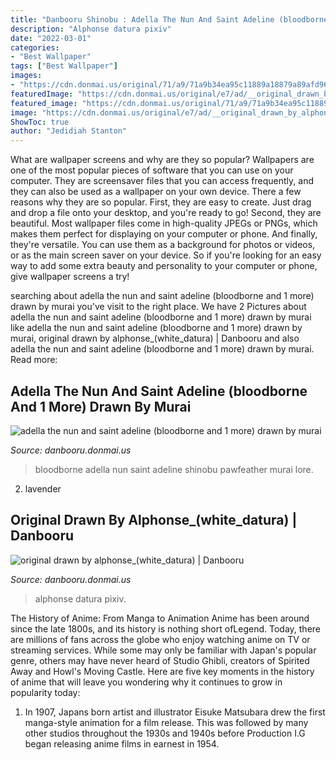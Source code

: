 ```yaml
---
title: "Danbooru Shinobu : Adella The Nun And Saint Adeline (bloodborne And 1 More) Drawn By Murai"
description: "Alphonse datura pixiv"
date: "2022-03-01"
categories:
- "Best Wallpaper"
tags: ["Best Wallpaper"]
images:
- "https://cdn.donmai.us/original/71/a9/71a9b34ea95c11889a18879a89afd964.jpg"
featuredImage: "https://cdn.donmai.us/original/e7/ad/__original_drawn_by_alphonse_white_datura__e7adaa1a416995df486e33b7de38740f.jpg?download=1"
featured_image: "https://cdn.donmai.us/original/71/a9/71a9b34ea95c11889a18879a89afd964.jpg"
image: "https://cdn.donmai.us/original/e7/ad/__original_drawn_by_alphonse_white_datura__e7adaa1a416995df486e33b7de38740f.jpg?download=1"
ShowToc: true
author: "Jedidiah Stanton"
---
```



What are wallpaper screens and why are they so popular?
Wallpapers are one of the most popular pieces of software that you can use on your computer. They are screensaver files that you can access frequently, and they can also be used as a wallpaper on your own device. There a few reasons why they are so popular. First, they are easy to create. Just drag and drop a file onto your desktop, and you're ready to go! Second, they are beautiful. Most wallpaper files come in high-quality JPEGs or PNGs, which makes them perfect for displaying on your computer or phone. And finally, they're versatile. You can use them as a background for photos or videos, or as the main screen saver on your device. So if you're looking for an easy way to add some extra beauty and personality to your computer or phone, give wallpaper screens a try!

	

		
searching about adella the nun and saint adeline (bloodborne and 1 more) drawn by murai you've visit to the right place. We have 2 Pictures about adella the nun and saint adeline (bloodborne and 1 more) drawn by murai like adella the nun and saint adeline (bloodborne and 1 more) drawn by murai, original drawn by alphonse_(white_datura) | Danbooru and also adella the nun and saint adeline (bloodborne and 1 more) drawn by murai. Read more:
		
    
## Adella The Nun And Saint Adeline (bloodborne And 1 More) Drawn By Murai

<img loading=lazy src="https://cdn.donmai.us/original/71/a9/71a9b34ea95c11889a18879a89afd964.jpg" onerror="this.onerror=null;this.src='https://tse4.mm.bing.net/th?id=OIP.camzTqlcEYiaGIeaia_ZZAHaLE&amp;pid=15.1';" alt="adella the nun and saint adeline (bloodborne and 1 more) drawn by murai">

_Source: danbooru.donmai.us_

>bloodborne adella nun saint adeline shinobu pawfeather murai lore. 

	

2. lavender 

    
## Original Drawn By Alphonse_(white_datura) | Danbooru

<img loading=lazy src="https://cdn.donmai.us/original/e7/ad/__original_drawn_by_alphonse_white_datura__e7adaa1a416995df486e33b7de38740f.jpg?download=1" onerror="this.onerror=null;this.src='https://tse3.mm.bing.net/th?id=OIP.562qGkFpld9IbjO33jh0DwHaKU&amp;pid=15.1';" alt="original drawn by alphonse_(white_datura) | Danbooru">

_Source: danbooru.donmai.us_

>alphonse datura pixiv. 

	

The History of Anime: From Manga to Animation
Anime has been around since the late 1800s, and its history is nothing short ofLegend. Today, there are millions of fans across the globe who enjoy watching anime on TV or streaming services. While some may only be familiar with Japan's popular genre, others may have never heard of Studio Ghibli, creators of Spirited Away and Howl's Moving Castle. Here are five key moments in the history of anime that will leave you wondering why it continues to grow in popularity today:
1) In 1907, Japans born artist and illustrator Eisuke Matsubara drew the first manga-style animation for a film release. This was followed by many other studios throughout the 1930s and 1940s before Production I.G began releasing anime films in earnest in 1954.

